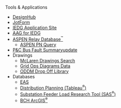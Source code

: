 Tools & Applications

*   [DesignHub](https://designhub.bchydro.bc.ca/web/app)
*   [JotForm](https://www.jotform.com/tables/220326998667067?st=bFFTdTNMRzRGNTFWWVFYMTVTcmFaVUcyM05YU2pHb0Rxc0lxY25QZWRzK2k5Ykt0aEo2L1NiTUF2dVp0cExtUXJlQnpONXV0d242Y0ZnQnpobkltWDF1WVJ2bnhrejc3Y1BqWTlCeDVGdFgvOEpBYnlkMk5PSHdNMUhvVWo4eXU=)​​
*   [<abbr title="Intelligent Electronic Device Gateway">IEDG</abbr> Application Site​](https://hydroshare.bchydro.bc.ca/sites/iedga/SitePages/Home.aspx)
*   [<abbr title="Admin Access Gateway">AAG</abbr> for IEDG​](https://aag.bchydro.bc.ca/logon/LogonPoint/tmindex.html)
*   [ASPEN Relay Database<sup>™<sup></sup></sup>](http://kdcssweb1/aspen/rdbweb.exe)
    *   [ASPEN PN Query](https://hydroshare.bchydro.bc.ca/sites/de/SiteAssets/html/Aspen%20PN.html)
*   [​P&amp;C Bus Fault Summary<update date="2024-11-29">update</update>](file:///J:/Engineering/Distribution/CYME/Development/Equipment%20Database/Source%20Equivalent)
*   Drawings
    *   [McLaren Drawings Search](https://w3ecm.bchydro.bc.ca/search/searchDist.html)
    *   [Grid Ops Diagrams Data](file:///Q:/Field%2520Reference%2520Info/Grid%2520Ops%2520Diagrams%2520Data)
    *   [<abbr title="Operations Drafting and Drawing Management">ODDM</abbr> Drop Off Library](https://hydroshare.bchydro.bc.ca/sites/ODDM/ODDM%20Drop%20Off%20Library/Forms/AllItems.aspx)
*   Databases
    *   [<abbr title="Energy Analytics Solution">EAS</abbr>](https://eas.bchydro.bc.ca/home/index.html)
    *   [Distribution Planning (Tableau<sup>®</sup>)](https://bchtableau.bchydro.bc.ca/#/site/AssetDistributionPlanning/home)​​
    *   [Substation Feeder Load Research Tool (SAS<sup>®</sup>)](https://kdcsasva1.bchydro.bc.ca:8343/SASLogon)
    *   [BCH ArcGIS<sup>®</sup>](https://kdcesriweb1.bchydro.adroot.bchydro.bc.ca/gisportal/home/index.html)
